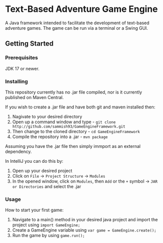 Text-Based Adventure Game Engine
============

A Java framework intended to facilitate the development of text-based adventure games. The game can be run via a terminal or a Swing GUI.

Getting Started
---------------

### Prerequisites

JDK 17 or newer.

### Installing

This repository currently has no .jar file compiled, nor is it currently published on Maven Central.

If you wish to create a .jar file and have both git and maven installed then:
1. Nagivate to your desired directory
2. Open up a command window and type - `git clone http://github.com/sammish93/GameEngineFramework.git`
3. Then change to the cloned directory - `cd GameEngineFramework`
4. Compile the repository into a .jar - `mvn package`

Assuming you have the .jar file then simply immport as an external dependency.

In IntelliJ you can do this by:
1. Open up your desired project
2. Click on `File` -> `Project Structure` -> `Modules`
3. In the opened window, click on `Modules`, then `Add` or the `+` symbol -> `JAR or Directories` and select the .jar

### Usage

How to start your first game:
1. Navigate to a main() method in your desired java project and import the project using `import GameEngine;`
2. Create a GameEngine variable using `var game = GameEngine.create();`
3. Run the game by using `game.run();`

